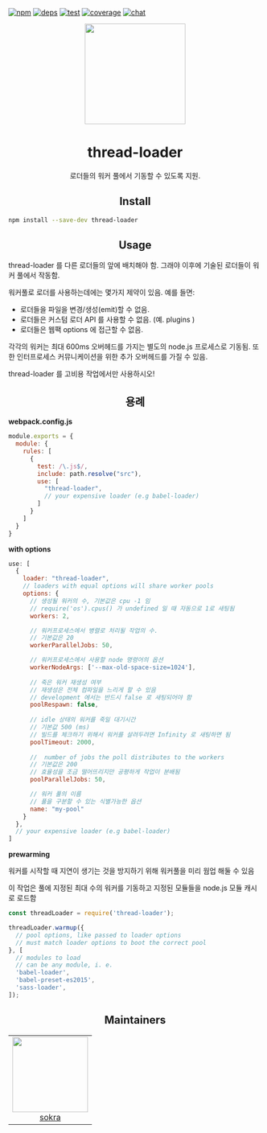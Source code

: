 [![npm][npm]][npm-url]
[![deps][deps]][deps-url]
[![test][test]][test-url]
[![coverage][cover]][cover-url]
[![chat][chat]][chat-url]

<div align="center">
  <a href="https://webpack.js.org/">
    <img width="200" height="200" vspace="" hspace="25" src="https://cdn.rawgit.com/webpack/media/e7485eb2/logo/icon-square-big.svg">
  </a>
  <h1>thread-loader</h1>
  <p>로더들의 워커 풀에서 기동할 수 있도록 지원.</p>
</div>

<h2 align="center">Install</h2>

```bash
npm install --save-dev thread-loader
```

<h2 align="center">Usage</h2>

thread-loader 를 다른 로더들의 앞에 배치해야 함. 그래야 이후에 기술된 로더들이 워커 풀에서 작동함.

워커풀로 로더를 사용하는데에는 몇가지 제약이 있음. 예를 들면:

* 로더들을 파일을 변경/생성(emit)할 수 없음.
* 로더들은 커스텀 로더 API 를 사용할 수 없음. (예. plugins )
* 로더들은 웹팩 options 에 접근할 수 없음.

각각의 워커는 최대 600ms 오버헤드를 가지는 별도의 node.js 프로세스로 기동됨. 또한 인터프로세스 커뮤니케이션을 위한 추가 오버헤드를 가질 수 있음.

thread-loader 를 고비용 작업에서만 사용하시오!

<h2 align="center">용례</h2>

**webpack.config.js**

```js
module.exports = {
  module: {
    rules: [
      {
        test: /\.js$/,
        include: path.resolve("src"),
        use: [
          "thread-loader",
          // your expensive loader (e.g babel-loader)
        ]
      }
    ]
  }
}
```

**with options**

```js
use: [
  {
    loader: "thread-loader",
    // loaders with equal options will share worker pools
    options: {
      // 생성될 워커의 수, 기본값은 cpu -1 임
      // require('os').cpus() 가 undefined 일 때 자동으로 1로 새팅됨
      workers: 2,

      // 워커프로세스에서 병렬로 처리될 작업의 수.
      // 기본값은 20
      workerParallelJobs: 50,

      // 워커프로세스에서 사용할 node 명령어의 옵션
      workerNodeArgs: ['--max-old-space-size=1024'],
      
      // 죽은 워커 재생성 여부
      // 재생성은 전체 컴파일을 느리게 할 수 있음
      // development 에서는 반드시 false 로 새팅되어야 함
      poolRespawn: false,
      
      // idle 상태의 워커를 죽일 대기시간
      // 기본값 500 (ms)
      // 빌드를 체크하기 위해서 워커를 살려두려면 Infinity 로 새팅하면 됨
      poolTimeout: 2000,
      
      //  number of jobs the poll distributes to the workers
      // 기본값은 200
      // 효율성을 조금 떨어뜨리지만 공평하게 작업이 분배됨
      poolParallelJobs: 50,

      // 워커 풀의 이름
      // 풀을 구분할 수 있는 식별가능한 옵션
      name: "my-pool"
    }
  },
  // your expensive loader (e.g babel-loader)
]
```

**prewarming**

워커를 시작할 때 지연이 생기는 것을 방지하기 위해 워커풀을 미리 웜업 해둘 수 있음

이 작업은 풀에 지정된 최대 수의 워커를 기동하고 지정된 모듈들을 node.js 모듈 캐시로 로드함

``` js
const threadLoader = require('thread-loader');

threadLoader.warmup({
  // pool options, like passed to loader options
  // must match loader options to boot the correct pool
}, [
  // modules to load
  // can be any module, i. e.
  'babel-loader',
  'babel-preset-es2015',
  'sass-loader',
]);
```


<h2 align="center">Maintainers</h2>

<table>
  <tbody>
    <tr>
      <td align="center">
        <a href="https://github.com/sokra">
          <img width="150" height="150" src="https://github.com/sokra.png?size=150">
          </br>
          sokra
        </a>
      </td>
    </tr>
  <tbody>
</table>


[npm]: https://img.shields.io/npm/v/thread-loader.svg
[npm-url]: https://npmjs.com/package/thread-loader

[deps]: https://david-dm.org/webpack-contrib/thread-loader.svg
[deps-url]: https://david-dm.org/webpack-contrib/thread-loader

[chat]: https://img.shields.io/badge/gitter-webpack%2Fwebpack-brightgreen.svg
[chat-url]: https://gitter.im/webpack/webpack

[test]: http://img.shields.io/travis/webpack-contrib/thread-loader.svg
[test-url]: https://travis-ci.org/webpack-contrib/thread-loader

[cover]: https://codecov.io/gh/webpack-contrib/thread-loader/branch/master/graph/badge.svg
[cover-url]: https://codecov.io/gh/webpack-contrib/thread-loader
